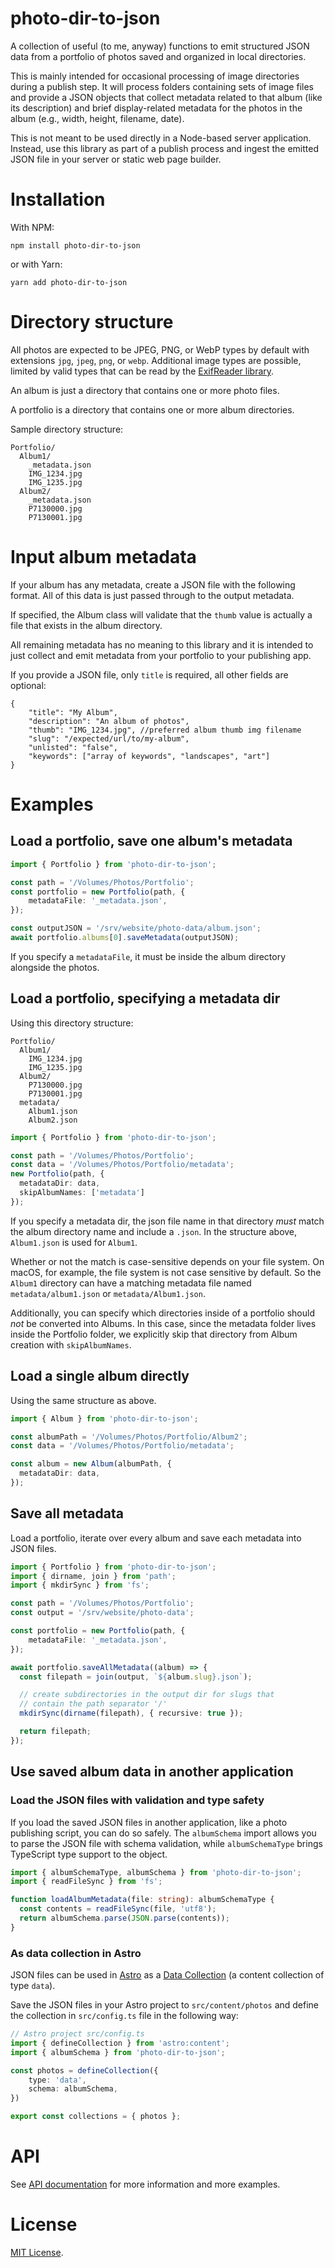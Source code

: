 # photo-dir-to-json

A collection of useful (to me, anyway) functions to emit structured JSON data
from a portfolio of photos saved and organized in local directories.

This is mainly intended for occasional processing of image directories during a
publish step. It will process folders containing sets of image files and provide
a JSON objects that collect metadata related to that album (like its
description) and brief display-related metadata for the photos in the album
(e.g., width, height, filename, date).

This is not meant to be used directly in a Node-based server application.
Instead, use this library as part of a publish process and ingest the emitted
JSON file in your server or static web page builder.

# Installation

With NPM:

`npm install photo-dir-to-json`

or with Yarn:

`yarn add photo-dir-to-json`

# Directory structure

All photos are expected to be JPEG, PNG, or WebP types by default with
extensions `jpg`, `jpeg`, `png`, or `webp`. Additional image types are possible,
limited by valid types that can be read by the [ExifReader
library](https://github.com/mattiasw/ExifReader#readme).

An album is just a directory that contains one or more photo files.

A portfolio is a directory that contains one or more album directories.

Sample directory structure:

```
Portfolio/
  Album1/
    _metadata.json
    IMG_1234.jpg
    IMG_1235.jpg
  Album2/
    _metadata.json
    P7130000.jpg
    P7130001.jpg
```

# Input album metadata

If your album has any metadata, create a JSON file with the following format.
All of this data is just passed through to the output metadata.

If specified, the Album class will validate that the `thumb` value is actually a
file that exists in the album directory.

All remaining metadata has no meaning to this library and it is intended to just
collect and emit metadata from your portfolio to your publishing app.

If you provide a JSON file, only `title` is required, all other fields are
optional:
```
{
    "title": "My Album",
    "description": "An album of photos",
    "thumb": "IMG_1234.jpg", //preferred album thumb img filename
    "slug": "/expected/url/to/my-album",
    "unlisted": "false",
    "keywords": ["array of keywords", "landscapes", "art"]
}
```

# Examples

## Load a portfolio, save one album's metadata

```ts
import { Portfolio } from 'photo-dir-to-json';

const path = '/Volumes/Photos/Portfolio';
const portfolio = new Portfolio(path, {
    metadataFile: '_metadata.json',
});

const outputJSON = '/srv/website/photo-data/album.json';
await portfolio.albums[0].saveMetadata(outputJSON);
```

If you specify a `metadataFile`, it must be inside
the album directory alongside the photos.

## Load a portfolio, specifying a metadata dir

Using this directory structure:
```
Portfolio/
  Album1/
    IMG_1234.jpg
    IMG_1235.jpg
  Album2/
    P7130000.jpg
    P7130001.jpg
  metadata/
    Album1.json
    Album2.json
```

```ts
import { Portfolio } from 'photo-dir-to-json';

const path = '/Volumes/Photos/Portfolio';
const data = '/Volumes/Photos/Portfolio/metadata';
new Portfolio(path, {
  metadataDir: data,
  skipAlbumNames: ['metadata']
});
```

If you specify a metadata dir, the json file name in that directory *must* match
the album directory name and include a `.json`. In the structure above,
`Album1.json` is used for `Album1`.

Whether or not the match is case-sensitive depends on your file system. On
macOS, for example, the file system is not case sensitive by default. So the
`Album1` directory can have a matching metadata file named
`metadata/album1.json` or `metadata/Album1.json`.

Additionally, you can specify which directories inside of a portfolio should
*not* be converted into Albums. In this case, since the metadata folder lives
inside the Portfolio folder, we explicitly skip that directory from Album
creation with `skipAlbumNames`.

## Load a single album directly

Using the same structure as above.

```ts
import { Album } from 'photo-dir-to-json';

const albumPath = '/Volumes/Photos/Portfolio/Album2';
const data = '/Volumes/Photos/Portfolio/metadata';

const album = new Album(albumPath, {
  metadataDir: data,
});
```

## Save all metadata

Load a portfolio, iterate over every album and save each metadata into JSON
files.

```ts
import { Portfolio } from 'photo-dir-to-json';
import { dirname, join } from 'path';
import { mkdirSync } from 'fs';

const path = '/Volumes/Photos/Portfolio';
const output = '/srv/website/photo-data';

const portfolio = new Portfolio(path, {
    metadataFile: '_metadata.json',
});

await portfolio.saveAllMetadata((album) => {
  const filepath = join(output, `${album.slug}.json`);

  // create subdirectories in the output dir for slugs that
  // contain the path separator '/'
  mkdirSync(dirname(filepath), { recursive: true });

  return filepath;
});
```

## Use saved album data in another application

### Load the JSON files with validation and type safety

If you load the saved JSON files in another application, like a photo publishing
script, you can do so safely. The `albumSchema` import allows you to parse the
JSON file with schema validation, while `albumSchemaType` brings TypeScript type
support to the object.

```ts
import { albumSchemaType, albumSchema } from 'photo-dir-to-json';
import { readFileSync } from 'fs';

function loadAlbumMetadata(file: string): albumSchemaType {
  const contents = readFileSync(file, 'utf8');
  return albumSchema.parse(JSON.parse(contents));
}
```

### As data collection in Astro

JSON files can be used in [Astro](https://astro.build/) as a [Data
Collection](https://docs.astro.build/en/guides/content-collections/) (a content
collection of type `data`).

Save the JSON files in your Astro project to `src/content/photos` and
define the collection in `src/config.ts` file in the following way:

```ts
// Astro project src/config.ts
import { defineCollection } from 'astro:content';
import { albumSchema } from 'photo-dir-to-json';

const photos = defineCollection({
    type: 'data',
    schema: albumSchema,
})

export const collections = { photos };
```

# API

See [API documentation](docs/photo-dir-to-json.md) for more information and more
examples.

# License

[MIT License](/LICENSE.txt).